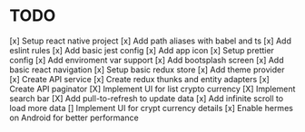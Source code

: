 # TODO

[x] Setup react native project
[x] Add path aliases with babel and ts
[x] Add eslint rules
[x] Add basic jest config
[x] Add app icon
[x] Setup prettier config
[x] Add enviroment var support
[x] Add bootsplash screen
[x] Add basic react navigation
[x] Setup basic redux store
[x] Add theme provider
[x] Create API service
[x] Create redux thunks and entity adapters
[x] Create API paginator
[X] Implement UI for list crypto currency
[X] Implement search bar
[X] Add pull-to-refresh to update data
[x] Add infinite scroll to load more data
[] Implement UI for crypt currency details
[x] Enable hermes on Android for better performance
